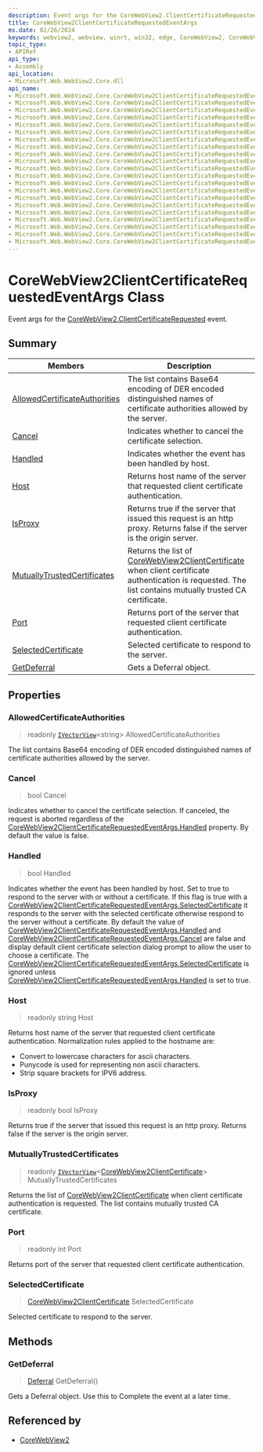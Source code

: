 ```yaml
---
description: Event args for the CoreWebView2.ClientCertificateRequested event.
title: CoreWebView2ClientCertificateRequestedEventArgs
ms.date: 02/26/2024
keywords: webview2, webview, winrt, win32, edge, CoreWebView2, CoreWebView2Controller, browser control, edge html, CoreWebView2ClientCertificateRequestedEventArgs
topic_type:
- APIRef
api_type:
- Assembly
api_location:
- Microsoft.Web.WebView2.Core.dll
api_name:
- Microsoft.Web.WebView2.Core.CoreWebView2ClientCertificateRequestedEventArgs
- Microsoft.Web.WebView2.Core.CoreWebView2ClientCertificateRequestedEventArgs.AllowedCertificateAuthorities
- Microsoft.Web.WebView2.Core.CoreWebView2ClientCertificateRequestedEventArgs.Cancel
- Microsoft.Web.WebView2.Core.CoreWebView2ClientCertificateRequestedEventArgs.Handled
- Microsoft.Web.WebView2.Core.CoreWebView2ClientCertificateRequestedEventArgs.Host
- Microsoft.Web.WebView2.Core.CoreWebView2ClientCertificateRequestedEventArgs.IsProxy
- Microsoft.Web.WebView2.Core.CoreWebView2ClientCertificateRequestedEventArgs.MutuallyTrustedCertificates
- Microsoft.Web.WebView2.Core.CoreWebView2ClientCertificateRequestedEventArgs.Port
- Microsoft.Web.WebView2.Core.CoreWebView2ClientCertificateRequestedEventArgs.SelectedCertificate
- Microsoft.Web.WebView2.Core.CoreWebView2ClientCertificateRequestedEventArgs.GetDeferral
- Microsoft.Web.WebView2.Core.CoreWebView2ClientCertificateRequestedEventArgs.get_AllowedCertificateAuthorities
- Microsoft.Web.WebView2.Core.CoreWebView2ClientCertificateRequestedEventArgs.get_Cancel
- Microsoft.Web.WebView2.Core.CoreWebView2ClientCertificateRequestedEventArgs.get_Handled
- Microsoft.Web.WebView2.Core.CoreWebView2ClientCertificateRequestedEventArgs.get_Host
- Microsoft.Web.WebView2.Core.CoreWebView2ClientCertificateRequestedEventArgs.get_IsProxy
- Microsoft.Web.WebView2.Core.CoreWebView2ClientCertificateRequestedEventArgs.get_MutuallyTrustedCertificates
- Microsoft.Web.WebView2.Core.CoreWebView2ClientCertificateRequestedEventArgs.get_Port
- Microsoft.Web.WebView2.Core.CoreWebView2ClientCertificateRequestedEventArgs.get_SelectedCertificate
- Microsoft.Web.WebView2.Core.CoreWebView2ClientCertificateRequestedEventArgs.put_Cancel
- Microsoft.Web.WebView2.Core.CoreWebView2ClientCertificateRequestedEventArgs.put_Handled
- Microsoft.Web.WebView2.Core.CoreWebView2ClientCertificateRequestedEventArgs.put_SelectedCertificate
---
```


# CoreWebView2ClientCertificateRequestedEventArgs Class



Event args for the [CoreWebView2.ClientCertificateRequested](corewebview2.md#clientcertificaterequested) event.

## Summary

Members|Description
--|--
[AllowedCertificateAuthorities](#allowedcertificateauthorities) | The list contains Base64 encoding of DER encoded distinguished names of certificate authorities allowed by the server.
[Cancel](#cancel) | Indicates whether to cancel the certificate selection.
[Handled](#handled) | Indicates whether the event has been handled by host.
[Host](#host) | Returns host name of the server that requested client certificate authentication.
[IsProxy](#isproxy) | Returns true if the server that issued this request is an http proxy. Returns false if the server is the origin server.
[MutuallyTrustedCertificates](#mutuallytrustedcertificates) | Returns the list of [CoreWebView2ClientCertificate](corewebview2clientcertificate.md) when client certificate authentication is requested. The list contains mutually trusted CA certificate.
[Port](#port) | Returns port of the server that requested client certificate authentication.
[SelectedCertificate](#selectedcertificate) | Selected certificate to respond to the server.
[GetDeferral](#getdeferral) | Gets a Deferral object.

## Properties

### AllowedCertificateAuthorities

> readonly  [`IVectorView`](/uwp/api/Windows.Foundation.Collections.IVectorView-1)&lt;string&gt; AllowedCertificateAuthorities

The list contains Base64 encoding of DER encoded distinguished names of certificate authorities allowed by the server.

### Cancel

>  bool Cancel

Indicates whether to cancel the certificate selection.
If canceled, the request is aborted regardless of the [CoreWebView2ClientCertificateRequestedEventArgs.Handled](corewebview2clientcertificaterequestedeventargs.md#handled) property. By default the value is false.

### Handled

>  bool Handled

Indicates whether the event has been handled by host.
Set to true to respond to the server with or without a certificate. If this flag is true with a [CoreWebView2ClientCertificateRequestedEventArgs.SelectedCertificate](corewebview2clientcertificaterequestedeventargs.md#selectedcertificate) it responds to the server with the selected certificate otherwise respond to the server without a certificate. By default the value of [CoreWebView2ClientCertificateRequestedEventArgs.Handled](corewebview2clientcertificaterequestedeventargs.md#handled) and [CoreWebView2ClientCertificateRequestedEventArgs.Cancel](corewebview2clientcertificaterequestedeventargs.md#cancel) are false and display default client certificate selection dialog prompt to allow the user to choose a certificate. The [CoreWebView2ClientCertificateRequestedEventArgs.SelectedCertificate](corewebview2clientcertificaterequestedeventargs.md#selectedcertificate) is ignored unless [CoreWebView2ClientCertificateRequestedEventArgs.Handled](corewebview2clientcertificaterequestedeventargs.md#handled) is set to true.

### Host

> readonly  string Host

Returns host name of the server that requested client certificate authentication.
Normalization rules applied to the hostname are:

- Convert to lowercase characters for ascii characters.
- Punycode is used for representing non ascii characters.
- Strip square brackets for IPV6 address.

### IsProxy

> readonly  bool IsProxy

Returns true if the server that issued this request is an http proxy. Returns false if the server is the origin server.

### MutuallyTrustedCertificates

> readonly  [`IVectorView`](/uwp/api/Windows.Foundation.Collections.IVectorView-1)&lt;[CoreWebView2ClientCertificate](corewebview2clientcertificate.md)&gt; MutuallyTrustedCertificates

Returns the list of [CoreWebView2ClientCertificate](corewebview2clientcertificate.md) when client certificate authentication is requested. The list contains mutually trusted CA certificate.

### Port

> readonly  int Port

Returns port of the server that requested client certificate authentication.

### SelectedCertificate

>  [CoreWebView2ClientCertificate](corewebview2clientcertificate.md) SelectedCertificate

Selected certificate to respond to the server.



## Methods

### GetDeferral

> [Deferral](/uwp/api/Windows.Foundation.Deferral) GetDeferral()

Gets a Deferral object.
Use this to Complete the event at a later time.






## Referenced by

- [CoreWebView2](corewebview2.md)
